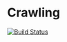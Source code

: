 # Crawling

[![Build Status](https://travis-ci.org/epitaph-04/Crawling.svg?branch=master)](https://travis-ci.org/epitaph-04/Crawling)
